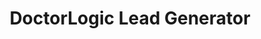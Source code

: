 ---
layout: components
title: DoctorLogic Lead Generator
description: "With Opportunities, you can track all incoming inquiries - phone calls, form submissions, chats, and more. Receive real-time alerts as your leads come in."
meta_image: "/img/meta/social-reputation.jpg"
gsap: true
custom_js: lead-generator
page_class:
 - class: lead-generator
product: "lead generator"
permalink: "/products/lead-generator"
hs_form_id: "75c57a13-9090-4db1-acd0-be51d1a76f7e"
page_sections:
- component: hero-1
  component_css: hero
  class: hero-sample
  headline: "Track Every Lead"
  text: "With Opportunities, you can track all incoming inquiries - phone calls, form submissions, chats, and more. Receive real-time alerts as your leads come in."
  btn:
  img: "/img/products/lead-generator/hero-img.svg"
- component: image-group
  component_css: image-group
  class: lead-generator__image-group--1
  headline: "One home for all your website leads"
  text: "With Opportunities, you can track all incoming inquiries - phone calls, form submissions, chats, and more. Receive real-time alerts as your leads come in."
  items:
  - class: image-group__image--1
    svg: true
    src: opportunities-mock
    alt-text: "Facebook Reviews"
  - class: image-group__image--2
    headline: Email Leads
    text: View website form submissions so your team can follow up
  - class: image-group__image--3
    headline: Phone Leads
    text: See who called, when they called, and have the ability to listen to conversations
  - class: image-group__image--4
    headline: Chat Leads
    text: Review every website chat transaction and decide which ones are qualified      
- component: callout-headline
  component_css: callout-headline
  class: callout-headline__leads
  headline: "<span>74%</span> of companies say converting leads into customers is their top priority"
  source: "Hubspot"
- component: feature-1
  headline: "Secure Call Monitoring"
  class: social-reputation__feature--1
  text: "Knowing why customers and patient leads are calling is one thing, but finding out exactly what’s occurring on each call is even more powerful. Securely listen to tracked phone call leads to improve phone handling processes, schedule more appointments, enhance the patient experience, and optimize marketing spend."
  img: "/img/products/lead-generator/secure-call.jpg"
  img_alignment: "Right"
- component: feature-1
  component_css: feature
  class: social-reputation__feature--2
  headline: "Identify Marketing Success"
  text: "Receive clarity on which marketing sources are driving true opportunities to your practice and also which pages of your medical website are converting visitors into patients. Our dashboard makes it easy for  you to export all data into a CSV and upload to your practice management system or EMR."
  img: "/img/products/lead-generator/optimized-marketing.jpg"
  img_alignment: "Left"
---